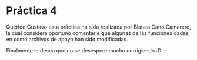 # Práctica 4 

Querido Gustavo esta práctica ha sido realizada por Blanca Cano Camarero, la cual
considera oportuno comentarle que algunas de las funciones dadas en como archivos de apoyo han sido modificadas. 

Finalmente le desea que no se desespere mucho corrigiendo :D
